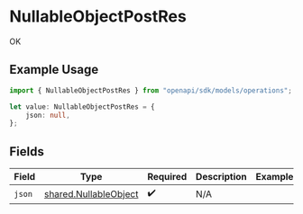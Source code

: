 # NullableObjectPostRes

OK

## Example Usage

```typescript
import { NullableObjectPostRes } from "openapi/sdk/models/operations";

let value: NullableObjectPostRes = {
    json: null,
};
```

## Fields

| Field                                                                 | Type                                                                  | Required                                                              | Description                                                           | Example                                                               |
| --------------------------------------------------------------------- | --------------------------------------------------------------------- | --------------------------------------------------------------------- | --------------------------------------------------------------------- | --------------------------------------------------------------------- |
| `json`                                                                | [shared.NullableObject](../../../sdk/models/shared/nullableobject.md) | :heavy_check_mark:                                                    | N/A                                                                   | <nil>                                                                 |